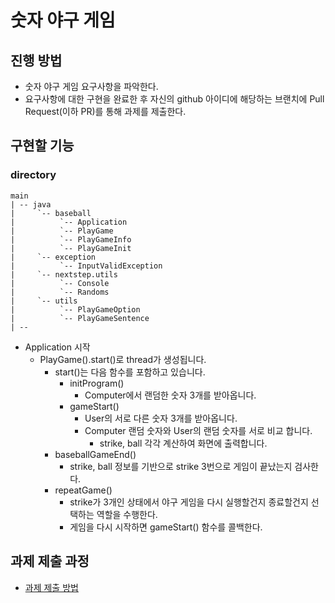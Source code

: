 # 숫자 야구 게임
## 진행 방법
* 숫자 야구 게임 요구사항을 파악한다.
* 요구사항에 대한 구현을 완료한 후 자신의 github 아이디에 해당하는 브랜치에 Pull Request(이하 PR)를 통해 과제를 제출한다.

## 구현할 기능 
### directory
```
main
| -- java
|     `-- baseball
|          `-- Application
|          `-- PlayGame
|          `-- PlayGameInfo
|          `-- PlayGameInit
|     `-- exception
|          `-- InputValidException
|     `-- nextstep.utils
|          `-- Console
|          `-- Randoms
|     `-- utils
|          `-- PlayGameOption
|          `-- PlayGameSentence
| --
```
* Application 시작
  * PlayGame().start()로 thread가 생성됩니다. 
    * start()는 다음 함수를 포함하고 있습니다. 
      * initProgram()
        * Computer에서 랜덤한 숫자 3개를 받아옵니다.
      * gameStart()
        * User의 서로 다른 숫자 3개를 받아옵니다. 
        * Computer 랜덤 숫자와 User의 랜덤 숫자를 서로 비교 합니다. 
          * strike, ball 각각 계산하여 화면에 출력합니다. 
    * baseballGameEnd()
      * strike, ball 정보를 기반으로 strike 3번으로 게임이 끝났는지 검사한다.
    * repeatGame()
      * strike가 3개인 상태에서 야구 게임을 다시 실행할건지 종료할건지 선택하는 역할을 수행한다. 
      * 게임을 다시 시작하면 gameStart() 함수를 콜백한다. 


## 과제 제출 과정
* [과제 제출 방법](https://github.com/next-step/nextstep-docs/tree/master/precourse)
